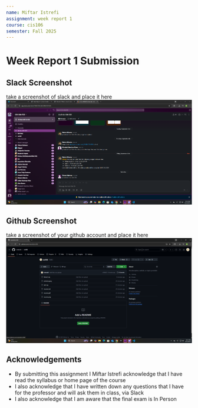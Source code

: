 ```yaml
---
name: Miftar Istrefi
assignment: week report 1
course: cis106
semester: Fall 2025
---
```


# Week Report 1 Submission

## Slack Screenshot
take a screenshot of slack and place it here
![Slack screenshot](slack.png)

## Github Screenshot
take a screenshot of your github account and place it here
![GitHub Screenshot](Github.png)

## Acknowledgements
* By submitting this assignment I Miftar Istrefi acknowledge that I have read the syllabus or home page of the course
* I also acknowledge that I have written down any questions that I have for the professor and will ask them in class, via Slack 
* I also acknowledge that I am aware that the final exam is In Person
